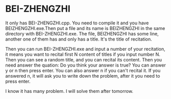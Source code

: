 # BEI-ZHENGZHI

It only has BEI-ZHENGZHI.cpp. You need to compile it and you have BEIZHENGZHI.exe.Then put a file and its name is BEIZHENGZHI in the same directory with BEI-ZHENGZHI.exe. The file, BEIZHENGZHI has some line, another one of them has and only has a title. It's the title of recitation. 

Then you can run BEI-ZHENGZHI.exe and input a number of your recitation, it means you want to recital first N content of titles if you input number N. Then you can see a random title, and you can recital its content. Then you need answer the quation: Do you think your answer is true? You can answer y or n then press enter. You can also answer n if you can't recital it. If you answered n, it will ask you to write down the problem, after it you need to press enter.

I know it has many problem. I will solve them after tomorrow.
